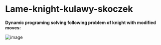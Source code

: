 # Lame-knight-kulawy-skoczek
**Dynamic programing solving following problem of knight with modified moves:**

![image](https://user-images.githubusercontent.com/95976169/227623232-4ccffced-6d60-40b5-b08d-de3401f65981.png)

